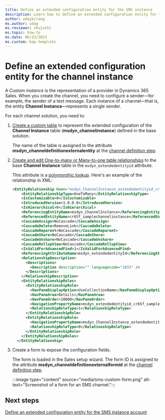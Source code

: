 ```yaml
---
title: Define an extended configuration entity for the SMS instance
description: Learn how to define an extended configuration entity for the SMS instance in Dynamics 365 Sales. 
author: udaykirang
ms.author: udag
ms.reviewer: shujoshi
ms.topic: how-to
ms.date: 06/23/2023
ms.custom: bap-template 
---
```


# Define an extended configuration entity for the channel instance

A *Custom instance* is the representation of a provider in Dynamics 365 Sales. When you create the channel, you need to configure a sender&mdash;for example, the sender of a text message. Each instance of a channel&mdash;that is, the entity **Channel Instance**&mdash;represents a single sender.

For each channel solution, you need to:

1. [Create a custom table](/power-apps/maker/data-platform/data-platform-create-entity) to represent the extended configuration of the **Channel Instance** table (**msdyn_channelinstance**) defined in the base solution.

    The name of the table is assigned to the attribute **msdyn_channeldefinitionexternalentity** at the [channel definition step](custom-define-sms-definition.md).

1. [Create and edit One-to-many or Many-to-one table relationships](/power-apps/maker/data-platform/create-edit-1n-relationships-portal) to the base **Channel Instance** table in the `msdyn_extendedentityid` attribute.

    This attribute is a [polymorphic lookup](/power-apps/developer/data-platform/webapi/multitable-lookup). Here's an example of the relationship in XML:

    ```XML
    <EntityRelationship Name="msdyn_ChannelInstance_extendedentityid_cr65f_samplechannelinstance">
        <EntityRelationshipType>OneToMany</EntityRelationshipType>
        <IsCustomizable>0</IsCustomizable>
        <IntroducedVersion>1.0.0.0</IntroducedVersion>
        <IsHierarchical>0</IsHierarchical>
        <ReferencingEntityName>msdyn_ChannelInstance</ReferencingEntityName>
        <ReferencedEntityName>cr65f_samplechannelinstance</ReferencedEntityName>
        <CascadeAssign>NoCascade</CascadeAssign>
        <CascadeDelete>RemoveLink</CascadeDelete>
        <CascadeReparent>NoCascade</CascadeReparent>
        <CascadeShare>NoCascade</CascadeShare>
        <CascadeUnshare>NoCascade</CascadeUnshare>
        <CascadeRollupView>NoCascade</CascadeRollupView>
        <IsValidForAdvancedFind>1</IsValidForAdvancedFind>
        <ReferencingAttributeName>msdyn_extendedentityId</ReferencingAttributeName>
        <RelationshipDescription>
          <Descriptions>
            <Description description="" languagecode="1033" />
          </Descriptions>
        </RelationshipDescription>
        <EntityRelationshipRoles>
          <EntityRelationshipRole>
            <NavPaneDisplayOption>UseCollectionName</NavPaneDisplayOption>
            <NavPaneArea>Details</NavPaneArea>
            <NavPaneOrder>10000</NavPaneOrder>
            <NavigationPropertyName>msdyn_extendedentityid_cr65f_samplechannelinstance</NavigationPropertyName>
            <RelationshipRoleType>1</RelationshipRoleType>
          </EntityRelationshipRole>
          <EntityRelationshipRole>
            <NavigationPropertyName>msdyn_ChannelInstance_extendedentityid_cr65f_samplechannelinstance</NavigationPropertyName>
            <RelationshipRoleType>0</RelationshipRoleType>
          </EntityRelationshipRole>
        </EntityRelationshipRoles>
      </EntityRelationship>
    ```

1. Create a form to expose the configuration fields.

    The form is loaded in the Sales setup wizard. The form ID is assigned to the attribute **msdyn_channeldefinitionexternalformid** at the [channel definition step](custom-define-sms-definition.md).

    :::image type="content" source="media/sms-custom-form.png" alt-text="Screenshot of a form for an SMS channel.":::

## Next steps

[Define an extended configuration entity for the SMS instance account](custom-define-sms-account.md)
